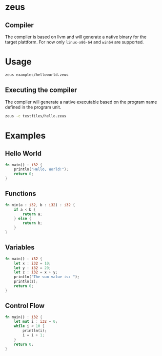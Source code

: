 # zeus

## Compiler

The compiler is based on llvm and will generate a native binary for the target plattform.
For now only `linux-x86-64` and `win64` are supported.

# Usage

```sh
zeus examples/helloworld.zeus
```

## Executing the compiler

The compiler will generate a native executable based on the program name defined in the program unit.

```sh
zeus -c testfiles/hello.zeus
```

# Examples

## Hello World

```rust
fn main() : i32 {
    println("Hello, World!");
    return 0;
}
```

## Functions

```rust
fn min(a : i32, b : i32) : i32 {
    if a < b {
        return a;
    } else {
        return b;
    }
}
```

## Variables

```rust
fn main() : i32 {
    let x : i32 = 10;
    let y : i32 = 20;
    let z : i32 = x + y;
    println("The sum value is: ");
    println(z);
    return 0;
} 
``` 

## Control Flow

```rust
fn main() : i32 {
    let mut i : i32 = 0;
    while i < 10 {
        println(i);
        i = i + 1;
    }
    return 0;   
}
```
